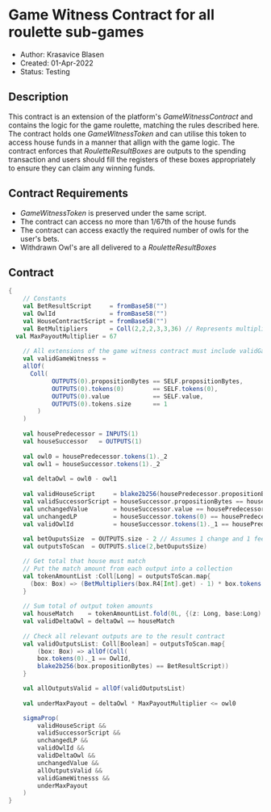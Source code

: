 # Game Witness Contract for all roulette sub-games

* Author: Krasavice Blasen
* Created: 01-Apr-2022
* Status: Testing

## Description
This contract is an extension of the platform's _GameWitnessContract_ and contains the logic for the game roulette, matching the rules described here.
The contract holds one _GameWitnessToken_ and can utilise this token to access house funds in a manner that allign with the game logic.
The contract enforces that _RouletteResultBoxes_ are outputs to the spending transaction and users should fill the registers of these boxes appropriately
to ensure they can claim any winning funds.

## Contract Requirements
- _GameWitnessToken_ is preserved under the same script.
- The contract can access no more than 1/67th of the house funds
- The contract can access exactly the required number of owls for the user's bets.
- Withdrawn Owl's are all delivered to a _RouletteResultBoxes_

## Contract
```scala
{
	// Constants
	val BetResultScript     = fromBase58("") 
	val OwlId               = fromBase58("")
	val HouseContractScript = fromBase58("") 
	val BetMultipliers      = Coll(2,2,2,3,3,36) // Represents multiplier for each sub-game
  val MaxPayoutMultiplier = 67
	
	// All extensions of the game witness contract must include validGameWitnesss
	val validGameWitnesss = 
	allOf(
	  Coll(
			OUTPUTS(0).propositionBytes == SELF.propositionBytes, 
			OUTPUTS(0).tokens(0)        == SELF.tokens(0), 
			OUTPUTS(0).value            == SELF.value,
			OUTPUTS(0).tokens.size      == 1
		)
	)  
	
	val housePredecessor = INPUTS(1)
	val houseSuccessor   = OUTPUTS(1)
	
	val owl0 = housePredecessor.tokens(1)._2
	val owl1 = houseSuccessor.tokens(1)._2
	
	val deltaOwl = owl0 - owl1
	
	val validHouseScript     = blake2b256(housePredecessor.propositionBytes) == HouseContractScript
	val validSuccessorScript = houseSuccessor.propositionBytes == housePredecessor.propositionBytes 
	val unchangedValue       = houseSuccessor.value == housePredecessor.value
	val unchangedLP          = houseSuccessor.tokens(0) == housePredecessor.tokens(0)
	val validOwlId           = houseSuccessor.tokens(1)._1 == housePredecessor.tokens(1)._1
	
	val betOuputsSize  = OUTPUTS.size - 2 // Assumes 1 change and 1 fee box
	val outputsToScan  = OUTPUTS.slice(2,betOuputsSize)

	// Get total that house must match
	// Put the match amount from each output into a collection
	val tokenAmountList :Coll[Long] = outputsToScan.map{
	  (box: Box) => (BetMultipliers(box.R4[Int].get) - 1) * box.tokens(0)._2 / BetMultipliers(box.R4[Int].get)
	}
	
	// Sum total of output token amounts
	val houseMatch    = tokenAmountList.fold(0L, {(z: Long, base:Long) => z + base})
	val validDeltaOwl = deltaOwl == houseMatch
	
	// Check all relevant outputs are to the result contract 
	val validOutputsList: Coll[Boolean] = outputsToScan.map{
		(box: Box) => allOf(Coll(
		box.tokens(0)._1 == OwlId,
		blake2b256(box.propositionBytes) == BetResultScript))
	}

	val allOutputsValid = allOf(validOutputsList)
	
	val underMaxPayout = deltaOwl * MaxPayoutMultiplier <= owl0

	sigmaProp(
		validHouseScript &&
		validSuccessorScript &&
		unchangedLP &&
		validOwlId &&
		validDeltaOwl &&
		unchangedValue &&
		allOutputsValid &&
		validGameWitnesss &&
		underMaxPayout
	)
}
```
